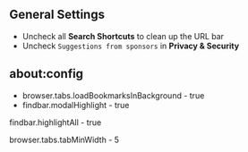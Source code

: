 ## General Settings

* Uncheck all **Search Shortcuts** to clean up the URL bar
* Uncheck `Suggestions from sponsors` in **Privacy & Security** 


## about:config
* browser.tabs.loadBookmarksInBackground - true
* findbar.modalHighlight - true

findbar.highlightAll - true

browser.tabs.tabMinWidth - 5
